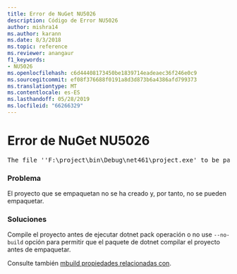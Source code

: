 ```yaml
---
title: Error de NuGet NU5026
description: Código de Error NU5026
author: mishra14
ms.author: karann
ms.date: 8/3/2018
ms.topic: reference
ms.reviewer: anangaur
f1_keywords:
- NU5026
ms.openlocfilehash: c6d44408173450be1839714eadeaec36f246e0c9
ms.sourcegitcommit: ef08f376688f0191a8d3d873b6a4386afd799373
ms.translationtype: MT
ms.contentlocale: es-ES
ms.lasthandoff: 05/28/2019
ms.locfileid: "66266329"
---
```

# <a name="nuget-error-nu5026"></a>Error de NuGet NU5026
<pre>The file ''F:\project\bin\Debug\net461\project.exe' to be packed was not found on disk.</pre>

### <a name="issue"></a>Problema

El proyecto que se empaquetan no se ha creado y, por tanto, no se pueden empaquetar.


### <a name="solution"></a>Soluciones

Compile el proyecto antes de ejecutar dotnet pack operación o no use `--no-build` opción para permitir que el paquete de dotnet compilar el proyecto antes de empaquetar.

Consulte también [mbuild propiedades relacionadas con](../msbuild-targets.md#output-assemblies).

